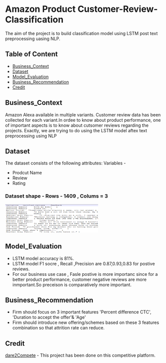 # Amazon Product Customer-Review-Classification

The aim of the project is to build classification model  using LSTM post text preprocessing uasing NLP.

## Table of Content
  * [Business_Context](#Business_Context)
  * [Dataset](#Dataset)
  * [Model_Evaluation](#Model_Evaluation)
  * [Business_Recommendation](#Business_Recommendation)
  * [Credit](#Credit)
  
## Business_Context
Amazon Alexa available in multiple variants. Customer review data has been collected for each variant.In ordee to know about product performance, one of  important aspects is to know about cutsomer reviews regarding the projects. Exactly, we are trying to do using the LSTM model aftex text preprocessing using NLP



 
 ## Dataset
 The dataset consists of the following attributes:
 Variables - 
 * Prodcut Name
 * Review
 * Rating
### Dataset shape - Rows - 1409 , Colums = 3


 <img src="/Data.png" width="300">   

 
        


## Model_Evaluation
* LSTM model accuracy is 81%.
* LSTM model F1 socre , Recall ,Precision are 0.87,0.93,0.83 for postive reviews.  
* For our business use case , Fasle postive is more importanc since for a better product performance, customer  negative reviews are more inmportant.So preceison is comparatively more important.




## Business_Recommendation
* Firm should focus on 3 important features 'Percent difference CTC', 'Duration to accept the offer'& 'Age'
* Firm should introduce new offering/schemes based on these 3 features combination so that attrition rate can reduce.

## Credit
[dare2Compete](https://https://dare2compete.com/) - This project has been done on this competitive platform.

